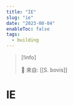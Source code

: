 ```yaml
---
title: "IE"
slug: "ie"
date: "2023-08-04"
enableToc: false
tags:
  - building
---
```


> [!info]
>
> 🌱 來自: [[S. bovis]]

# IE


